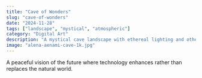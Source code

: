 ```yaml
---
title: "Cave of Wonders"
slug: "cave-of-wonders" 
date: "2024-11-28"
tags: ["landscape", "mystical", "atmospheric"]
category: "Digital Art"
description: "A mystical cave landscape with ethereal lighting and otherworldly atmosphere."
image: "alena-aenami-cave-1k.jpg"
---
```


A peaceful vision of the future where technology enhances rather than replaces the natural world.

